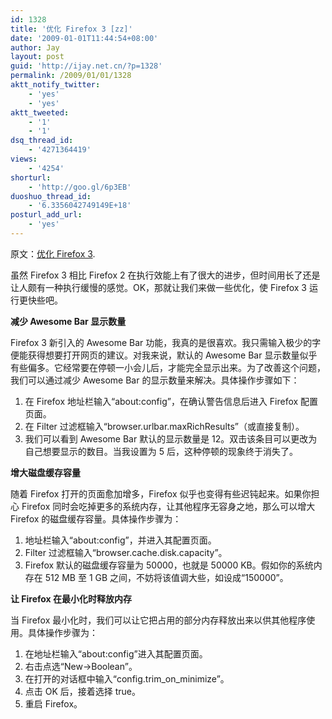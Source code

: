 ```yaml
---
id: 1328
title: '优化 Firefox 3 [zz]'
date: '2009-01-01T11:44:54+08:00'
author: Jay
layout: post
guid: 'http://ijay.net.cn/?p=1328'
permalink: /2009/01/01/1328
aktt_notify_twitter:
    - 'yes'
    - 'yes'
aktt_tweeted:
    - '1'
    - '1'
dsq_thread_id:
    - '4271364419'
views:
    - '4254'
shorturl:
    - 'http://goo.gl/6p3EB'
duoshuo_thread_id:
    - '6.3356042749149E+18'
posturl_add_url:
    - 'yes'
---
```


原文：<a href="http://www.quanlei.com/2008/07/%e4%bc%98%e5%8c%96-firefox-3/">优化 Firefox 3</a>.

虽然 Firefox 3 相比 Firefox 2 在执行效能上有了很大的进步，但时间用长了还是让人颇有一种执行缓慢的感觉。OK，那就让我们来做一些优化，使 Firefox 3 运行更快些吧。

<strong>减少 Awesome Bar 显示数量</strong>

Firefox 3 新引入的 Awesome Bar 功能，我真的是很喜欢。我只需输入极少的字便能获得想要打开网页的建议。对我来说，默认的 Awesome Bar 显示数量似乎有些偏多。它经常要在停顿一小会儿后，才能完全显示出来。为了改善这个问题，我们可以通过减少 Awesome Bar 的显示数量来解决。具体操作步骤如下：
<ol>
	<li>在 Firefox 地址栏输入“about:config”，在确认警告信息后进入 Firefox 配置页面。</li>
	<li>在 Filter 过滤框输入“browser.urlbar.maxRichResults”（或直接复制）。</li>
	<li>我们可以看到 Awesome Bar 默认的显示数量是 12。双击该条目可以更改为自己想要显示的数目。当我设置为 5 后，这种停顿的现象终于消失了。</li>
</ol>
<strong>增大磁盘缓存容量</strong>

随着 Firefox 打开的页面愈加增多，Firefox 似乎也变得有些迟钝起来。如果你担心 Firefox 同时会吃掉更多的系统内存，让其他程序无容身之地，那么可以增大 Firefox 的磁盘缓存容量。具体操作步骤为：
<ol>
	<li>地址栏输入“about:config”，并进入其配置页面。</li>
	<li>Filter 过滤框输入“browser.cache.disk.capacity”。</li>
	<li>Firefox 默认的磁盘缓存容量为 50000，也就是 50000 KB。假如你的系统内存在 512 MB 至 1 GB 之间，不妨将该值调大些，如设成“150000”。</li>
</ol>
<strong>让 Firefox 在最小化时释放内存</strong>

当 Firefox 最小化时，我们可以让它把占用的部分内存释放出来以供其他程序使用。具体操作步骤为：
<ol>
	<li>在地址栏输入“about:config”进入其配置页面。</li>
	<li>右击点选“New-&gt;Boolean”。</li>
	<li>在打开的对话框中输入“config.trim_on_minimize”。</li>
	<li>点击 OK 后，接着选择 true。</li>
	<li>重启 Firefox。</li>
</ol>